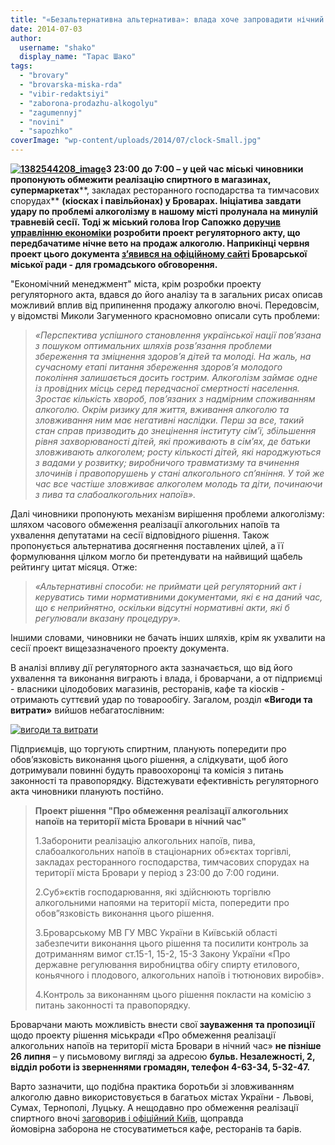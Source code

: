 ```yaml
---
title: "«Безальтернативна альтернатива»: влада хоче запровадити нічний \"сухий закон\" у Броварах"
date: 2014-07-03
author: 
  username: "shako"
  display_name: "Тарас Шако"
tags: 
  - "brovary"
  - "brovarska-miska-rda"
  - "vibir-redaktsiyi"
  - "zaborona-prodazhu-alkogolyu"
  - "zagumennyj"
  - "novini"
  - "sapozhko"
coverImage: "wp-content/uploads/2014/07/clock-Small.jpg"
---
```


**[![1382544208_image](https://mpz.brovary.org/wp-content/uploads/2014/07/1382544208_image.jpg)](https://mpz.brovary.org/wp-content/uploads/2014/07/1382544208_image.jpg)З 23:00 до 7:00 – у цей час міські чиновники пропонують обмежити реалізацію спиртного в магазинах, супермаркетах****, закладах ресторанного господарства та тимчасових спорудах** **(кіосках і павільйонах) у Броварах. Ініціатива завдати удару по проблемі алкоголізму в нашому місті пролунала на минулій травневій сесії. Тоді ж міський голова Ігор Сапожко [доручив управлінню економіки](https://mpz.brovary.org/u-brovarah-zbirayutsya-zaboroniti-prodazh-alkogolyu-vnochi/) розробити проект регуляторного акту, що передбачатиме нічне вето на продаж алкоголю. Наприкінці червня проект цього документа [з](http://brovary-rada.gov.ua/pov%D1%96domlennya-pro-oprilyudnennya-regulyatornogo-akta-%E2%80%93-r%D1%96shennya-brovarsko%D1%97-m%D1%96sko%D1%97-radi-%C2%ABpro-obmezhe)**[**’**](http://brovary-rada.gov.ua/pov%D1%96domlennya-pro-oprilyudnennya-regulyatornogo-akta-%E2%80%93-r%D1%96shennya-brovarsko%D1%97-m%D1%96sko%D1%97-radi-%C2%ABpro-obmezhe)**[явився на офіційному сайті](http://brovary-rada.gov.ua/pov%D1%96domlennya-pro-oprilyudnennya-regulyatornogo-akta-%E2%80%93-r%D1%96shennya-brovarsko%D1%97-m%D1%96sko%D1%97-radi-%C2%ABpro-obmezhe) Броварської міської ради - для громадського обговорення.**

"Економічний менеджмент" міста, крім розробки проекту регуляторного акта, вдався до його аналізу та в загальних рисах описав можливий вплив від припинення продажу алкоголю вночі. Передовсім, у відомстві Миколи Загуменного красномовно описали суть проблеми:

> _«Перспектива успішного становлення української нації пов’язана з пошуком оптимальних шляхів розв’язання проблеми збереження та зміцнення здоров’я дітей та молоді. На жаль, на сучасному етапі питання збереження здоров’я молодого покоління залишається досить гострим. Алкоголізм займає одне із провідних місць серед передчасної смертності населення. Зростає кількість хвороб, пов’язаних з надмірним споживанням алкоголю._ _Окрім ризику для життя, вживання алкоголю та зловживання ним має негативні наслідки. Перш за все, такий стан справ призводить до знецінення інституту сім’ї, збільшення рівня захворюваності дітей, які проживають в сім’ях, де батьки зловживають алкоголем; росту кількості дітей, які народжуються з вадами у розвитку; виробничого травматизму та вчинення злочинів і правопорушень у стані алкогольного сп’яніння. У той же час все частіше зловживає алкоголем молодь та діти, починаючи з пива та слабоалкогольних напоїв»._

Далі чиновники пропонують механізм вирішення проблеми алкоголізму: шляхом часового обмеження реалізації алкогольних напоїв та ухвалення депутатами на сесії відповідного рішення. Також пропонується альтернатива досягнення поставлених цілей, а її формулювання цілком могло би претендувати на найвищий щабель рейтингу цитат місяця. Отже:

> _«Альтернативні способи: не приймати цей регуляторний акт і керуватись тими нормативними документами, які є на даний час, що є неприйнятно, оскільки відсутні нормативні акти, які б регулювали вказану процедуру»._

Іншими словами, чиновники не бачать інших шляхів, крім як ухвалити на сесії проект вищезазначеного проекту документа.

В аналізі впливу дії регуляторного акта зазначається, що від його ухвалення та виконання виграють і влада, і броварчани, а от підприємці - власники цілодобових магазинів, ресторанів, кафе та кіосків - отримають суттєвий удар по товарообігу. Загалом, розділ **«Вигоди та витрати»** вийшов небагатослівним:

[![вигоди та витрати](https://mpz.brovary.org/wp-content/uploads/2014/07/vigodi-ta-vitrati.jpg)](https://mpz.brovary.org/wp-content/uploads/2014/07/vigodi-ta-vitrati.jpg)

Підприємців, що торгують спиртним, планують попередити про обов’язковість виконання цього рішення, а слідкувати, щоб його дотримували повинні будуть правоохоронці та комісія з питань законності та правопорядку. Відстежувати ефективність регуляторного акта чиновники планують постійно.

> **Проект рішення "Про обмеження реалізації алкогольних напоїв на території міста Бровари в нічний час"**
> 
> 1.Заборонити реалізацію алкогольних напоїв, пива, слабоалкогольних напоїв в стаціонарних об»єктах торгівлі, закладах ресторанного господарства, тимчасових спорудах на території міста Бровари у період з 23:00 до 7:00 години.
> 
> 2.Суб»єктів господарювання, які здійснюють торгівлю алкогольними напоями на території міста, попередити про обов”язковість виконання цього рішення.
> 
> 3.Броварському МВ ГУ МВС України в Київській області забезпечити виконання цього рішення та посилити контроль за дотриманням вимог ст.15-1, 15-2, 15-3 Закону України «Про державне регулювання виробництва обігу спирту етилового, коньячного і плодового, алкогольних напоїв і тютюнових виробів».
> 
> 4.Контроль за виконанням цього рішення покласти на комісію з питань законності та правопорядку.

Броварчани мають можливість внести свої **зауваження та пропозиції** щодо проекту рішення міськради «Про обмеження реалізації алкогольних напоїв на території міста Бровари в нічний час» **не пізніше 26 липня** – у письмовому вигляді за адресою **бульв. Незалежності, 2, відділ роботи із зверненнями громадян, телефон 4-63-34, 5-32-47.**

Варто зазначити, що подібна практика боротьби зі зловживанням алкоголю давно використовується в багатьох містах України - Львові, Сумах, Тернополі, Луцьку. А нещодавно про обмеження реалізації спиртного вночі [заговорив і офіційний Київ](http://kiev.pravda.com.ua/news/53a411ef6cdad/), щоправда йомовірна заборона не стосуватиметься кафе, ресторанів та барів.
